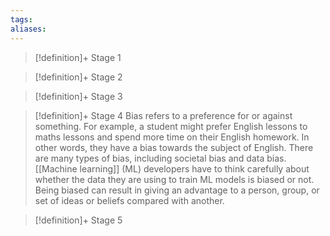```yaml
---
tags: 
aliases:
---
```




> [!definition]+ Stage 1 
> 
 
> [!definition]+ Stage 2
> 
 
> [!definition]+ Stage 3
> 
 
> [!definition]+ Stage 4
> Bias refers to a preference for or against something. For example, a student might prefer English lessons to maths lessons and spend more time on their English homework. In other words, they have a bias towards the subject of English. There are many types of bias, including societal bias and data bias. [[Machine learning]] (ML) developers have to think carefully about whether the data they are using to train ML models is biased or not. Being biased can result in giving an advantage to a person, group, or set of ideas or beliefs compared with another.

> [!definition]+ Stage 5
> 



